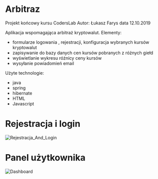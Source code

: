 # Arbitraz

Projekt końcowy kursu CodersLab Autor: Łukasz Farys data 12.10.2019

Aplikacja wspomagająca arbitraż kryptowalut.
Elementy:
- formularze logowania , rejestracji, konfiguracja wybranych kursów kryptowalut
- zapisywanie do bazy danych cen kursów pobranych z różnych giełd
- wyświetlanie wykresu różnicy ceny kursów
- wysyłanie powiadomień email

Użyte technologie:
- java
- spring
- hibernate
- HTML
- Javascript

# Rejestracja i login

![Rejestracja_And_Login](img/register_and_login.gif)

# Panel użytkownika

![Dashboard](img/dashboard.gif)
